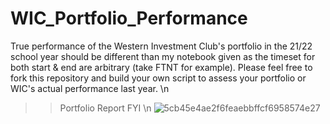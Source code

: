 # WIC_Portfolio_Performance

True performance of the Western Investment Club's portfolio in the 21/22 school year should be different than my notebook given as the timeset for both start & end are arbitrary (take FTNT for example). Please feel free to fork this repository and build your own script to assess your portfolio or WIC's actual performance last year. 
\n
>>Portfolio Report FYI
\n
![5cb45e4ae2f6feaebbffcf6958574e27](https://user-images.githubusercontent.com/70546406/187097185-b00ad5d2-7762-42e4-900b-e6064b39ca8a.png)
